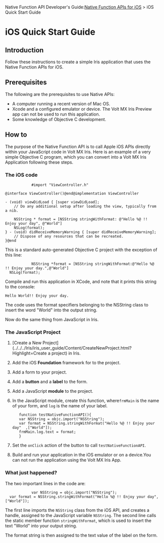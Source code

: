                            

Native Function API Developer's Guide:[Native Function APIs for iOS](native_function_apis_for_ios.md) > iOS Quick Start Guide

iOS Quick Start Guide
=====================

Introduction
------------

Follow these instructions to create a simple Iris application that uses the Native Function APIs for iOS.

Prerequisites
-------------

The following are the prerequisites to use Native APIs:

*   A computer running a recent version of Mac OS.
*   Xcode and a configured emulator or device. The Volt MX Iris Preview app can not be used to run this application.
*   Some knowledge of Objective C development.

How to
------

The purpose of the Native Function API is to call Apple iOS APIs directly within your JavaScript code in Volt MX Iris. Here is an example of a very simple Objective C program, which you can convert into a Volt MX Iris Application following these steps.

### The iOS code

```
            #import "ViewController.h"

@interface ViewController()@end@implementation ViewController

- (void) viewDidLoad { [super viewDidLoad];
	// Do any additional setup after loading the view, typically from a nib.

	NSString * format = [NSString stringWithFormat: @"Hello %@ !! Enjoy your day", @"World"]
	NSLog(format);
} - (void) didReceiveMemoryWarning { [super didReceiveMemoryWarning];
	// Dispose of any resources that can be recreated.
}@end
```

This is a standard auto-generated Objective C project with the exception of this line:

```
            NSString *format = [NSString stringWithFormat:@"Hello %@ !! Enjoy your day.",@"World"]
  NSLog(format); 
```

Compile and run this application in XCode, and note that it prints this string to the console:

```
Hello World!! Enjoy your day.
```

The code uses the format specifiers belonging to the NSString class to insert the word "World" into the output string.

Now do the same thing from JavaScript in Iris.

### The JavaScript Project

1.  [Create a New Project](../../../Iris/iris_user_guide/Content/CreateNewProject.html?Highlight=Create a project) in Iris.   
2.  Add the iOS **Foundation** framework for to the project.
3.  Add a form to your project.
4.  Add a **button** and a **label** to the form.
5.  Add a JavaScript **module** to the project.
6.  In the JavaScript module, create this function,
    where`frmMain` is the name of your form, and `log` is the name of your label.

           function testNativeFunctionAPI(){
           var NSString = objc.import("NSString");
           var format = NSString.stringWithFormat("Hello %@ !! Enjoy your day"  ,["World"]);
           frmMain.log.text = format;
           }
           
   7.    Set the `onClick` action of the button to call
       `testNativeFunctionAPI`.
   8.    Build and run your application in the iOS emulator
         or on a device.You can not run the application using the Volt MX Iris App.

### What just happened?

The two important lines in the code are:

```
            var NSString = objc.import("NSString");
  var format = NSString.stringWithFormat("Hello %@ !! Enjoy your day",["World"]);
```

The first line imports the `NSString` class from the iOS API, and creates a handle, assigned to the JavaScript variable `NSString`. The second line calls the static member function `stringWithFormat`, which is used to insert the text "World" into your output string.

The format string is then assigned to the text value of the label on the form.
